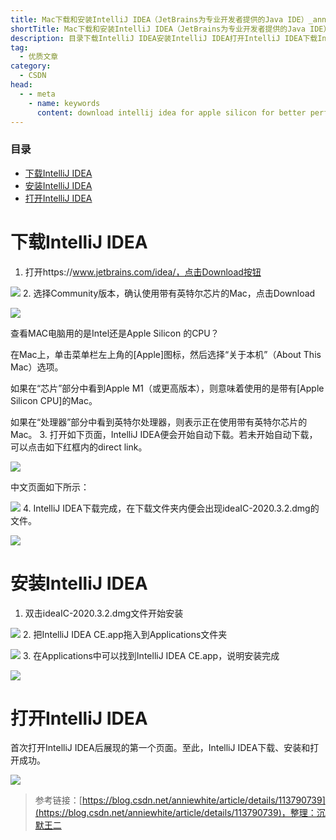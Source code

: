 ```yaml
---
title: Mac下载和安装IntelliJ IDEA（JetBrains为专业开发者提供的Java IDE）_anniewhite的博客-CSDN博客_download intellij idea for apple silicon for bette
shortTitle: Mac下载和安装IntelliJ IDEA（JetBrains为专业开发者提供的Java IDE）_anniewhite的博客-CSDN博客_download intellij idea for apple silicon for bette
description: 目录下载IntelliJ IDEA安装IntelliJ IDEA打开IntelliJ IDEA下载IntelliJ IDEA打开https://www.jetbrains.com/idea/，点击Download按钮选择Community版本，确认使用带有英特尔芯片的Mac，点击Download查看MAC电脑用的是Intel还是Apple Silicon 的CPU？在Mac上，单击菜单栏左上角的[Apple]图标，然后选择“关于本机”（About This Mac）选项。如果在“芯片”部分
tag:
  - 优质文章
category:
  - CSDN
head:
  - - meta
    - name: keywords
      content: download intellij idea for apple silicon for better performance and stabilit
---
```


 

### 目录

*   [下载IntelliJ IDEA](#IntelliJ_IDEA_2)
*   [安装IntelliJ IDEA](#IntelliJ_IDEA_19)
*   [打开IntelliJ IDEA](#IntelliJ_IDEA_26)

# 下载IntelliJ IDEA

1.  打开https://www.jetbrains.com/idea/，点击Download按钮

![](https://img-blog.csdnimg.cn/20210211161349179.png?x-oss-process=image/watermark,type_ZmFuZ3poZW5naGVpdGk,shadow_10,text_aHR0cHM6Ly9ibG9nLmNzZG4ubmV0L2Fubmlld2hpdGU=,size_16,color_FFFFFF,t_70)
2.  选择Community版本，确认使用带有英特尔芯片的Mac，点击Download

![](https://img-blog.csdnimg.cn/20210211161428439.png?x-oss-process=image/watermark,type_ZmFuZ3poZW5naGVpdGk,shadow_10,text_aHR0cHM6Ly9ibG9nLmNzZG4ubmV0L2Fubmlld2hpdGU=,size_16,color_FFFFFF,t_70)



查看MAC电脑用的是Intel还是Apple Silicon 的CPU？

在Mac上，单击菜单栏左上角的\[Apple\]图标，然后选择“关于本机”（About This Mac）选项。

如果在“芯片”部分中看到Apple M1（或更高版本），则意味着使用的是带有\[Apple Silicon CPU\]的Mac。

如果在“处理器”部分中看到英特尔处理器，则表示正在使用带有英特尔芯片的Mac。
3.  打开如下页面，IntelliJ IDEA便会开始自动下载。若未开始自动下载，可以点击如下红框内的direct link。

![](https://img-blog.csdnimg.cn/20210211164134219.png?x-oss-process=image/watermark,type_ZmFuZ3poZW5naGVpdGk,shadow_10,text_aHR0cHM6Ly9ibG9nLmNzZG4ubmV0L2Fubmlld2hpdGU=,size_16,color_FFFFFF,t_70)



中文页面如下所示：

![](https://img-blog.csdnimg.cn/202102111640378.png?x-oss-process=image/watermark,type_ZmFuZ3poZW5naGVpdGk,shadow_10,text_aHR0cHM6Ly9ibG9nLmNzZG4ubmV0L2Fubmlld2hpdGU=,size_16,color_FFFFFF,t_70)
4.  IntelliJ IDEA下载完成，在下载文件夹内便会出现ideaIC-2020.3.2.dmg的文件。

![](https://img-blog.csdnimg.cn/20210211164337457.png)

# 安装IntelliJ IDEA

1.  双击ideaIC-2020.3.2.dmg文件开始安装

![](https://img-blog.csdnimg.cn/20210211164550439.png?x-oss-process=image/watermark,type_ZmFuZ3poZW5naGVpdGk,shadow_10,text_aHR0cHM6Ly9ibG9nLmNzZG4ubmV0L2Fubmlld2hpdGU=,size_16,color_FFFFFF,t_70)
2.  把IntelliJ IDEA CE.app拖入到Applications文件夹

![](https://img-blog.csdnimg.cn/20210211164718818.png)
3.  在Applications中可以找到IntelliJ IDEA CE.app，说明安装完成

![](https://img-blog.csdnimg.cn/20210211164856971.png)

# 打开IntelliJ IDEA

首次打开IntelliJ IDEA后展现的第一个页面。至此，IntelliJ IDEA下载、安装和打开成功。

![](https://img-blog.csdnimg.cn/202102111650404.png?x-oss-process=image/watermark,type_ZmFuZ3poZW5naGVpdGk,shadow_10,text_aHR0cHM6Ly9ibG9nLmNzZG4ubmV0L2Fubmlld2hpdGU=,size_16,color_FFFFFF,t_70)

>参考链接：[https://blog.csdn.net/anniewhite/article/details/113790739](https://blog.csdn.net/anniewhite/article/details/113790739)，整理：沉默王二
